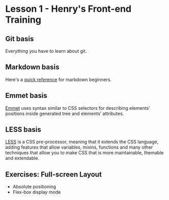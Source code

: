 # Lesson 1 - Henry's Front-end Training

## Git basis
Everything you have to learn about git.

## Markdown basis
Here's a [quick reference](https://github.com/adam-p/markdown-here/wiki/Markdown-Cheatsheet) for markdown beginners.

## Emmet basis
[Emmet](http://docs.emmet.io/) uses syntax similar to CSS selectors for describing elements’ positions inside generated tree and elements’ attributes.

## LESS basis
[LESS](http://lesscss.org/) is a CSS pre-processor, meaning that it extends the CSS language, adding features that allow variables, mixins, functions and many other techniques that allow you to make CSS that is more maintainable, themable and extendable.

## Exercises: Full-screen Layout
* Absolute positioning
* Flex-box display mode

